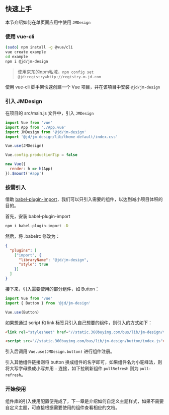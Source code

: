 ## 快速上手

本节介绍如何在单页面应用中使用 `JMDesign`

### 使用 vue-cli

```bash
(sudo) npm install -g @vue/cli
vue create example
cd example
npm i @jd/jm-design 
```

> 使用京东的npm私域，`npm config set @jd:registry=http://registry.m.jd.com`

使用 vue-cli 脚手架快速创建一个 Vue 项目，并在该项目中安装 `@jd/jm-design`

### 引入 JMDesign

在项目的 src/main.js 文件中，引入 `JMDesign`

```javascript
import Vue from 'vue'
import App from './App.vue'
import JMDesign from '@jd/jm-design'
import '@jd/jm-design/lib/theme-default/index.css'

Vue.use(JMDesign)

Vue.config.productionTip = false

new Vue({
  render: h => h(App)
}).$mount('#app')
```

### 按需引入

借助 [babel-plugin-import](https://www.npmjs.com/package/babel-plugin-import)，我们可以只引入需要的组件，以达到减小项目体积的目的。

首先，安装 babel-plugin-import

```bash
npm i babel-plugin-import -D
```

然后，将 .babelrc 修改为：

```json
{
  "plugins": [
    ["import", {
      "libraryName": "@jd/jm-design",
      "style": true
    }]
  ]
}
```

接下来，引入需要使用的部分组件，如 Button：

```javascript
import Vue from 'vue'
import { Button } from '@jd/jm-design'

Vue.use(Button)
```

如果想通过 script 和 link 标签只引入自己想要的组件，则引入的方式如下：

```html
<link rel="stylesheet" href="//static.360buyimg.com/bus/lib/jm-design/theme-default/button.css" />

<script src="//static.360buyimg.com/bus/lib/jm-design/button/index.js"></script>
```

引入后调用 `Vue.use(JMDesign.button)` 进行组件注册。

引入其他组件链接则将 button 换成组件的名字即可，如果组件名为小驼峰法，则将大写字母换成小写并用 `-` 连接，如下拉刷新组件 `pullRefresh` 则为 `pull-refresh`。

### 开始使用

组件库的引入使用配置便完成了，下一章是介绍如何自定义主题样式，如果不需要自定义主题，可直接根据需要使用的组件查看相应的文档。